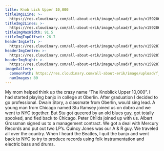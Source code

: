 ```yaml
---
title: Knob Lick Upper 10,000
titleImg1Line: >-
  https://res.cloudinary.com/all-about-erik/image/upload/f_auto/v1592867819/Archives/03.%20Knob%20Lick%20Upper%2010000/knoblick_upper_1_line.png
titleImg2Lines: >-
  https://res.cloudinary.com/all-about-erik/image/upload/f_auto/v1592867819/Archives/03.%20Knob%20Lick%20Upper%2010000/knoblick_upper_2_lines.png
titleImgMaxWidth: 91.5
titleImgTopOffset: 26.7
headerImgLeft: >-
  https://res.cloudinary.com/all-about-erik/image/upload/f_auto/v1592872255/Archives/03.%20Knob%20Lick%20Upper%2010000/header-images/knob-lick-upper_header-img1_left.jpg
headerImgCentre: >-
  https://res.cloudinary.com/all-about-erik/image/upload/f_auto/v1592872255/Archives/03.%20Knob%20Lick%20Upper%2010000/header-images/knob-lick-upper_header-img2_center.jpg
headerImgRight: >-
  https://res.cloudinary.com/all-about-erik/image/upload/f_auto/v1592872255/Archives/03.%20Knob%20Lick%20Upper%2010000/header-images/knob-lick-upper_header-img3_right.jpg
imageGallery:
  commonPath: https://res.cloudinary.com/all-about-erik/image/upload/f_auto/v1592864676/Archives/03.%20Knob%20Lick%20Upper%2010000/gallery/knob-lick-upper_gallery-img_
  numImages: 89
---
```

My mom helped think up the crazy name “The Knoblick Upper 10,000”. I had started playing banjo in college at Oberlin. After graduation I decided to go professional. Dwain Story, a classmate from Oberlin, would sing lead. A young man from Chicago named Stu Ramsey joined us on dobro and we went to NYC together. But Stu got queered by an old blues guy, got totally spooked, and fled back to Chicago. Peter Childs joined up with us. Albert Grossman signed us to a management contract. We got a deal with Mercury Records and put out two LP’s. Quincy Jones was our A & R guy. We traveled all over the country. When I heard the Beatles, I quit the banjo and went back to NYC to try to produce records using folk instrumentation and electric bass and drums.